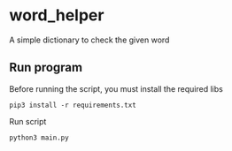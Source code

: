 # word_helper
A simple dictionary to check the given word

## Run program
Before running the script, you must install the required libs
```
pip3 install -r requirements.txt
```

Run script
```
python3 main.py
```
